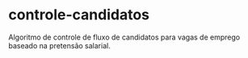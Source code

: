 # controle-candidatos
Algoritmo de controle de fluxo de candidatos para vagas de emprego baseado na pretensão salarial.
